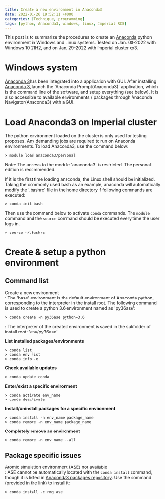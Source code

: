 ```yaml
---
title: Create a new environment in Anaconda3
date: 2022-01-26 19:52:11 +0000
categories: [Technique, programming]
tags: [python, Anaconda3, windows, linux, Imperial RCS]
---
```

This post is to summarize the procedures to create an [Anaconda](https://www.anaconda.com/) python environment in Windows and Linux systems. Tested on Jan. 08-2022 with Windows 10 21H2, and on Jan. 29-2022 with Imperial cluster cx3. 

# Windows system
[Anaconda 3](https://www.anaconda.com/products/individual)has been integrated into a application with GUI. After installing [Anaconda 3](https://www.anaconda.com/products/individual), launch the 'Anaconda Prompt(Anaconda3)' application, which is the command line of the software, and setup everything (see below). It is also accessible to available environments / packages through Anaconda Navigator(Anaconda3) with a GUI. 

# Load Anaconda3 on Imperial cluster
The python environment loaded on the cluster is only used for testing proposes. Any demanding jobs are required to run on Anaconda environments. To load Anaconda3, use the command below: 

``` console
> module load anaconda3/personal
```

Note: The access to the module 'anaconda3' is restricted. The personal edition is recommended. 

If it is the first time loading anaconda, the Linux shell should be initialized. Taking the commonly used bash as an example, anaconda will automatically modify the '.bashrc' file in the home directory if following commands are executed: 

``` console
> conda init bash
```

Then use the command below to activate `conda` commands. The `module` command and the `source` command should be executed every time the user logs in. 

``` console
> source ~/.bashrc
```

# Create & setup a python environment
## Command list
Create a new environment  
: The 'base' environment is the default environment of Anaconda python, corresponding to the interpreter in the install root. The following command is used to create a python 3.6 environment named as 'py36ase': 

``` console
> conda create -n py36ase python=3.6
```

: The interpreter of the created environment is saved in the subfolder of install root: 'env/py36ase'

**List installed packages/environments**

``` console
> conda list
> conda env list
> conda info -e
```

**Check available updates**

``` console
> conda update conda
```

**Enter/exist a specific environment**

``` console
> conda activate env_name
> conda deactivate
```

**Install/uninstall packages for a specific environment**

``` console
> conda install -n env_name package_name
> conda remove -n env_name package_name
```

**Completely remove an environment**

``` console
> conda remove -n env_name --all
```

## Package specific issues
Atomic simulation environment (ASE) not available  
: ASE cannot be automatically located with the `conda install` command, though it is listed in [Anaconda3 packages repository](https://anaconda.org/rmg/ase). Use the command (provided in the link) to install it: 

``` console
> conda install -c rmg ase
```